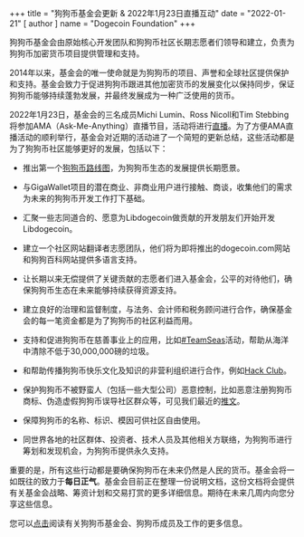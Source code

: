 +++
title = "狗狗币基金会更新 & 2022年1月23日直播互动"
date = "2022-01-21"
[ author ]
  name = "Dogecoin Foundation"
+++

狗狗币基金会由原始核心开发团队和狗狗币社区长期志愿者们领导和建立，负责为狗狗币加密货币项目提供管理和支持。

2014年以来，基金会的唯一使命就是为狗狗币的项目、声誉和全球社区提供保护和支持。基金会致力于促进狗狗币跟进其他加密货币的发展变化以保持同步，保证狗狗币能够持续蓬勃发展，并最终发展成为一种广泛使用的货币。

2022年1月23日，基金会的三名成员Michi Lumin、Ross Nicoll和Tim Stebbing将参加AMA（Ask-Me-Anything）直播节目，活动将进行[直播](https://youtu.be/jctze9jZfTQ)。为了方便AMA直播活动的顺利举行，基金会对近期的活动进了一个简短的更新总结，这些活动都是为了狗狗币社区能够更好的发展，包括以下：

 *   推出第一个[狗狗币路线图](/zh-cn/trailmap/prologue/)，为狗狗币生态的发展提供长期愿景。

 *   与GigaWallet项目的潜在商业、非商业用户进行接触、商谈，收集他们的需求为未来的狗狗币开发工作打下基础。

 *   汇聚一些志同道合的、愿意为Libdogecoin做贡献的开发朋友们开始开发Libdogecoin。

 *   建立一个社区网站翻译者志愿团队，他们将为即将推出的dogecoin.com网站和狗狗百科网站提供多语言支持。

 *   让长期以来无偿提供了关键贡献的志愿者们进入基金会，公平的对待他们，确保狗狗币生态在未来能够持续获得资源支持。

 *   建立良好的治理和监督制度，与法务、会计师和税务顾问进行合作，确保基金会的每一笔资金都是为了狗狗币的社区利益而用。

 *   支持和促进狗狗币在慈善事业上的应用，比如[#TeamSeas](https://dogecoin.com/zh-cn/teamseas/)活动，帮助从海洋中清除不低于30,000,000磅的垃圾。

 *   和帮助传播狗狗币快乐文化及知识的非营利组织进行合作，例如[Hack Club](https://hackclub.com/)。

 *   保护狗狗币不被野蛮人（包括一些大型公司）恶意控制，比如恶意注册狗狗币商标、伪造虚假狗狗币误导社区群众等，可见我们最近的[推文](https://twitter.com/DogecoinFdn/status/1484474892569305088?s=20)。

 *   保障狗狗币的名称、标识、模因可供社区自由使用。

 *   同世界各地的社区群体、投资者、技术人员及其他相关方联络，为狗狗币进行筹划和发现机会，为狗狗币提供永久支持。

重要的是，所有这些行动都是要确保狗狗币在未来仍然是人民的货币。基金会将一如既往的致力于**每日正气**。基金会目前正在整理一份说明文档，这份文档将会提供有关基金会战略、筹资计划和交易打赏的更多详细信息。期待在未来几周内向您分享这些信息。

您可以[点击](https://foundation.dogecoin.com/zh-cn/)阅读有关狗狗币基金会、狗狗币成员及工作的更多信息。
